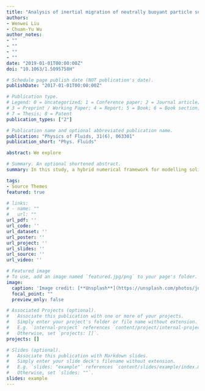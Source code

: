 ```yaml
---
title: "Analysis of inertial migration of neutrally buoyant particle suspensions in a planar Poiseuille flow with a coupled lattice Boltzmann method-discrete element method"
authors:
- Wenwei Liu
- Chuan-Yu Wu
author_notes:
- ""
- ""
- ""
- ""
date: "2019-01-01T00:00:00Z"
doi: "10.1063/1.5095758H"

# Schedule page publish date (NOT publication's date).
publishDate: "2017-01-01T00:00:00Z"

# Publication type.
# Legend: 0 = Uncategorized; 1 = Conference paper; 2 = Journal article;
# 3 = Preprint / Working Paper; 4 = Report; 5 = Book; 6 = Book section;
# 7 = Thesis; 8 = Patent
publication_types: ["2"]

# Publication name and optional abbreviated publication name.
publication: "Physics of Fluids, 31(6), 063301"
publication_short: "Phys. Fluids"

abstract: We explore 

# Summary. An optional shortened abstract.
summary: In this study, a hybrid numerical framework for modelling solid-liquid multiphase flow is established with a single-relaxation-time lattice Boltzmann method and the discrete element method implemented with the Hertz contact theory.  

tags:
- Source Themes
featured: true

# links:
# - name: ""
#   url: ""
url_pdf: ''
url_code: ''
url_dataset: ''
url_poster: ''
url_project: ''
url_slides: ''
url_source: ''
url_video: ''

# Featured image
# To use, add an image named `featured.jpg/png` to your page's folder. 
image:
  caption: 'Image credit: [**Unsplash**](https://unsplash.com/photos/jdD8gXaTZsc)'
  focal_point: ""
  preview_only: false

# Associated Projects (optional).
#   Associate this publication with one or more of your projects.
#   Simply enter your project's folder or file name without extension.
#   E.g. `internal-project` references `content/project/internal-project/index.md`.
#   Otherwise, set `projects: []`.
projects: []

# Slides (optional).
#   Associate this publication with Markdown slides.
#   Simply enter your slide deck's filename without extension.
#   E.g. `slides: "example"` references `content/slides/example/index.md`.
#   Otherwise, set `slides: ""`.
slides: example
---
```

